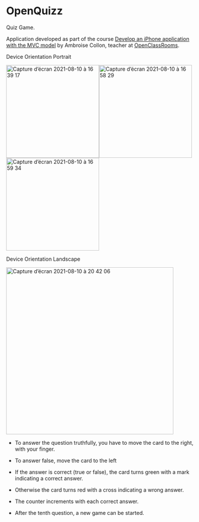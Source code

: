 # OpenQuizz
Quiz Game. 

Application developed as part of the course [Develop an iPhone application with the MVC model](https://openclassrooms.com/fr/courses/4504796-developpez-une-application-iphone-avec-le-modele-mvc) by Ambroise Collon, teacher at [OpenClassRooms](https://openclassrooms.com/fr/).

Device Orientation Portrait 

<img width="250" alt="Capture d’écran 2021-08-10 à 16 39 17" src="https://user-images.githubusercontent.com/47221695/128887024-c9e27390-b081-4f48-aa73-7c029e08c04a.png"><img width="250" alt="Capture d’écran 2021-08-10 à 16 58 29" src="https://user-images.githubusercontent.com/47221695/128890730-46aa18fe-8601-4912-8809-de6e70c82c72.png"><img width="250" alt="Capture d’écran 2021-08-10 à 16 59 34" src="https://user-images.githubusercontent.com/47221695/128890715-e71a146f-9bd7-4ecd-9ee5-9b94895c36af.png">

Device Orientation Landscape

<img width="450" alt="Capture d’écran 2021-08-10 à 20 42 06" src="https://user-images.githubusercontent.com/47221695/128916937-139a9d19-ca23-47b4-80fe-c23013b9fe22.png">

- To answer the question truthfully, you have to move the card to the right, with your finger.
- To answer false, move the card to the left

- If the answer is correct (true or false), the card turns green with a mark indicating a correct answer.
- Otherwise the card turns red with a cross indicating a wrong answer.
- The counter increments with each correct answer.
- After the tenth question, a new game can be started.

